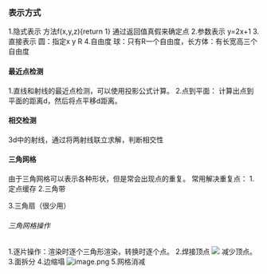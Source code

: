 ### 表示方式
1.隐式表示
方法f(x,y,z){return 1}
通过返回值真假来确定点
2.参数表示
y=2x+1
3.直接表示
圆：指定x y R
4.自由度
球：只有R一个自由度，长方体：有长宽高三个自由度
#### 最近点检测
1.直线和射线的最近点检测，可以使用投影公式计算。
2.点到平面：
计算出点到平面的距离d，然后将点平移d距离。
#### 相交检测
3d中的射线，通过将两射线联立求解，判断相交性
#### 三角网格
由于三角网格可以表示各种形状，但是常会出现点的重复。
常用解决重复点：
1.定点缓存
2.三角带

3.三角扇（很少用）
###### 三角网格操作
1.逐片操作：渲染时逐个三角形渲染，转换时逐个点。
2.焊接顶点
![](http://upload-images.jianshu.io/upload_images/3967890-239ac024c6dced6d.png?imageMogr2/auto-orient/strip%7CimageView2/2/w/1240)
减少顶点。
3.面拆分
4.边缩塌
![image.png](http://upload-images.jianshu.io/upload_images/3967890-7edf4a2126eab973.png?imageMogr2/auto-orient/strip%7CimageView2/2/w/1240)
5.网格消减



